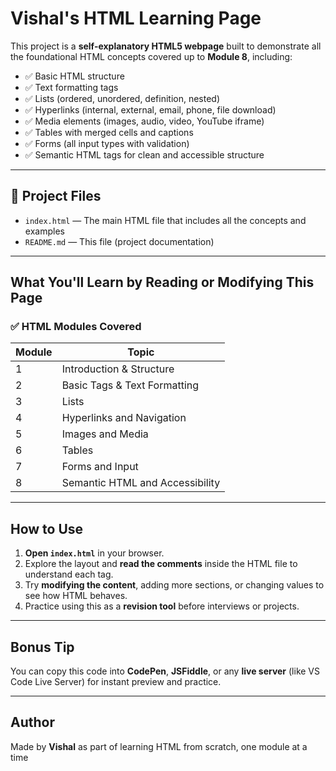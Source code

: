 # Vishal's HTML Learning Page

This project is a **self-explanatory HTML5 webpage** built to demonstrate all the foundational HTML concepts covered up to **Module 8**, including:

- ✅ Basic HTML structure
- ✅ Text formatting tags
- ✅ Lists (ordered, unordered, definition, nested)
- ✅ Hyperlinks (internal, external, email, phone, file download)
- ✅ Media elements (images, audio, video, YouTube iframe)
- ✅ Tables with merged cells and captions
- ✅ Forms (all input types with validation)
- ✅ Semantic HTML tags for clean and accessible structure

---

## 📁 Project Files

- `index.html` — The main HTML file that includes all the concepts and examples
- `README.md` — This file (project documentation)

---

## What You'll Learn by Reading or Modifying This Page

### ✅ HTML Modules Covered

| Module | Topic                                      |
|--------|--------------------------------------------|
| 1      | Introduction & Structure                   |
| 2      | Basic Tags & Text Formatting               |
| 3      | Lists                                      |
| 4      | Hyperlinks and Navigation                  |
| 5      | Images and Media                           |
| 6      | Tables                                     |
| 7      | Forms and Input                            |
| 8      | Semantic HTML and Accessibility            |

---

## How to Use

1. **Open `index.html`** in your browser.
2. Explore the layout and **read the comments** inside the HTML file to understand each tag.
3. Try **modifying the content**, adding more sections, or changing values to see how HTML behaves.
4. Practice using this as a **revision tool** before interviews or projects.

---

## Bonus Tip

You can copy this code into **CodePen**, **JSFiddle**, or any **live server** (like VS Code Live Server) for instant preview and practice.

---

## Author

Made by **Vishal** as part of learning HTML from scratch, one module at a time 

